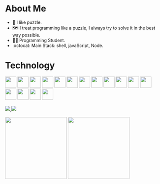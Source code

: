<!-- - 💞️ I’m looking to collaborate on ...-->
# About Me
- 🧩️ I like puzzle.
- 🗺 I treat programming like a puzzle, I always try to solve it in the best way possible.
- 👨‍💻 Programming Student.
- :octocat: Main Stack: shell, javaScript, Node.

# Technology 
<div style='flex'>
	<img src="https://cdn.iconscout.com/icon/free/png-512/nodejs-2-226035.png" width="36px">
	<img src="https://img.icons8.com/color/344/javascript--v1.png" width="36px"/>
	<img src="https://img.icons8.com/color/344/html-5--v1.png" width="36px"/>
	<img src="https://img.icons8.com/color/344/css3.png" width="36px"/>
	<img src="https://img.icons8.com/color/344/git.png" width="36px"/>
	<img src="https://cdn.iconscout.com/icon/free/png-512/github-1521500-1288242.png" width="36px"/>
	<img src="https://cdn.iconscout.com/icon/premium/png-512-thumb/terminal-6868371-5611602.png" width="36px"/>
	<img src="https://img.icons8.com/color/344/c-programming.png" width="36px"/>
	<img src="https://img.icons8.com/color/344/c-plus-plus-logo.png" width="36px"/>
	<img src="https://cdn.iconscout.com/icon/free/png-512/mysql-3521596-2945040.png" width="36px"/>
	<img src="https://cdn-icons-png.flaticon.com/512/5968/5968332.png" width="36px"/>
	<img src="https://cdn.icon-icons.com/icons2/112/PNG/512/python_18894.png" width="36px"/>
	<img src="https://cdn.iconscout.com/icon/free/png-512/laravel-226015.png" width="36px"/>
	<img src="https://cdn.iconscout.com/icon/free/png-512/postgresql-11-1175122.png" width="36px"/>
	<img src="https://cdn.iconscout.com/icon/free/png-512/bootstrap-226077.png" width="36px"/>
	<img src="https://cdn.iconscout.com/icon/free/png-512/jquery-8-1175153.png" width="36px"/>
</div>
<br>
<div>
	<a target="_blank" href="https://www.linkedin.com/in/paulo-franklin-5212601b5/">
		<img src="https://img.shields.io/badge/linkedin-%230077B5.svg?&style=for-the-badge&logo=linkedin&logoColor=white" />
	</a>
	<a target="_blank" href="mailto:paulofranklin612@gmail.com" style="flex">
		<img src="https://img.shields.io/badge/gmail-D14836?&style=for-the-badge&logo=gmail&logoColor=white" />
	</a>
</div>
<br>
<div style='flex'>
	<img height="200em" src="https://github-readme-stats.vercel.app/api?username=pauloJ34&show_icons=true&theme=chartreuse-dark" />
	<img height="200em" src="https://github-readme-stats-eight-theta.vercel.app/api/top-langs/?username=pauloJ34&theme=chartreuse-dark" />
</div>

